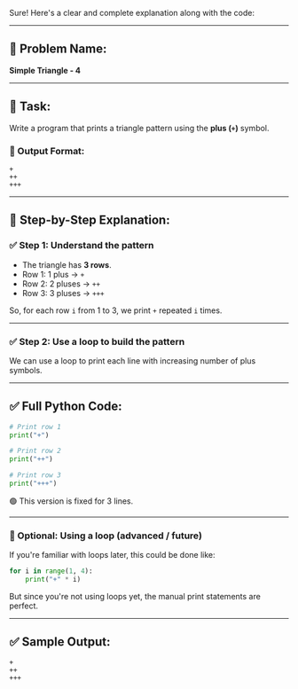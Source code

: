Sure! Here's a clear and complete explanation along with the code:

---

## 🧩 **Problem Name:**

**Simple Triangle - 4**

---

## 📝 **Task:**

Write a program that prints a triangle pattern using the **plus (`+`)** symbol.

### 🔸 Output Format:

```
+
++
+++
```

---

## 🧠 **Step-by-Step Explanation:**

### ✅ Step 1: Understand the pattern

- The triangle has **3 rows**.
- Row 1: 1 plus → `+`
- Row 2: 2 pluses → `++`
- Row 3: 3 pluses → `+++`

So, for each row `i` from 1 to 3, we print `+` repeated `i` times.

---

### ✅ Step 2: Use a loop to build the pattern

We can use a loop to print each line with increasing number of plus symbols.

---

## ✅ Full Python Code:

```python
# Print row 1
print("+")

# Print row 2
print("++")

# Print row 3
print("+++")
```

🟢 This version is fixed for 3 lines.

---

### 🔄 Optional: Using a loop (advanced / future)

If you're familiar with loops later, this could be done like:

```python
for i in range(1, 4):
    print("+" * i)
```

But since you're not using loops yet, the manual print statements are perfect.

---

## ✅ Sample Output:

```
+
++
+++
```
